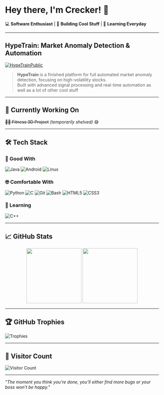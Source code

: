 #  Hey there, I'm Crecker! 👋

💻 **Software Enthusiast** | 🚀 **Building Cool Stuff** | 🌱 **Learning Everyday**

---

## HypeTrain: Market Anomaly Detection & Automation

[![HypeTrainPublic](https://img.shields.io/badge/GitHub-View%20Project-blue?logo=github&style=for-the-badge)](https://github.com/Creeeeger/HypeTrainPublic)

> **HypeTrain** is a finished platform for full automated market anomaly detection, focusing on high-volatility stocks.  
> Built with advanced signal processing and real-time automation as well as a lot of other cool stuff

---

## 🔨 Currently Working On

~~🏋️‍♂️ Fitness 3D Project~~ *(temporarily shelved)* 😅

---

## 🛠️ Tech Stack

### 💪 Good With
![Java](https://img.shields.io/badge/Java-ED8B00?style=for-the-badge&logo=openjdk&logoColor=white)
![Android](https://img.shields.io/badge/Android-3DDC84?style=for-the-badge&logo=android&logoColor=white)
![Linux](https://img.shields.io/badge/Linux-FCC624?style=for-the-badge&logo=linux&logoColor=black)

### 🤓 Comfortable With
![Python](https://img.shields.io/badge/Python-3776AB?style=for-the-badge&logo=python&logoColor=white)
![C](https://img.shields.io/badge/C-00599C?style=for-the-badge&logo=c&logoColor=white)
![Git](https://img.shields.io/badge/Git-F05032?style=for-the-badge&logo=git&logoColor=white)
![Bash](https://img.shields.io/badge/Shell_Script-121011?style=for-the-badge&logo=gnu-bash&logoColor=white)
![HTML5](https://img.shields.io/badge/HTML5-E34F26?style=for-the-badge&logo=html5&logoColor=white)
![CSS3](https://img.shields.io/badge/CSS3-1572B6?style=for-the-badge&logo=css3&logoColor=white)

### 🌱 Learning
![C++](https://img.shields.io/badge/C%2B%2B-00599C?style=for-the-badge&logo=c%2B%2B&logoColor=white)

---

## 📈 GitHub Stats

<div align="center">
  <img height="180em" src="https://github-readme-stats.vercel.app/api?username=Creeeeger&show_icons=true&theme=dark&hide_border=true"/>
  <img height="180em" src="https://github-readme-stats.vercel.app/api/top-langs/?username=Creeeeger&layout=compact&theme=dark&hide_border=true"/>
</div>

---

## 🏆 GitHub Trophies
![Trophies](https://github-profile-trophy.vercel.app/?username=Creeeeger&theme=onedark&no-frame=true&row=2&column=3)

---

## 👀 Visitor Count
![Visitor Count](https://komarev.com/ghpvc/?username=Creeeeger&color=blueviolet&style=flat-square)

---

*"The moment you think you’re done, you’ll either find more bugs or your boss won’t be happy."*
